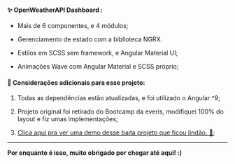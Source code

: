 #### ✨ OpenWeatherAPI Dashboard :

- Mais de 6 componentes, e 4 módulos;

- Gerenciamento de estado com a biblioteca NGRX.

- Estilos em SCSS sem framework, e Angular Material UI;

- Animações Wave com Angular Material e SCSS próprio;

  

#### 🚧 Considerações adicionais para esse projeto: 

1. Todas as dependências estão atualizadas, e foi utilizado o Angular ^9;

2. Projeto original foi retirado do Bootcamp da everis, modifiquei 100% do layout e fiz umas implementações;

3. [Clica aqui pra ver uma demo desse baita projeto que ficou lindão. 🎉](https://netflix-homepage.vercel.app/);

   

------



**Por enquanto é isso, muito obrigado por chegar até aqui! :)** 

